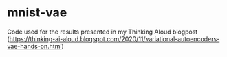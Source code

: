 # mnist-vae
Code used for the results presented in my Thinking AIoud blogpost (https://thinking-ai-aloud.blogspot.com/2020/11/variational-autoencoders-vae-hands-on.html)
